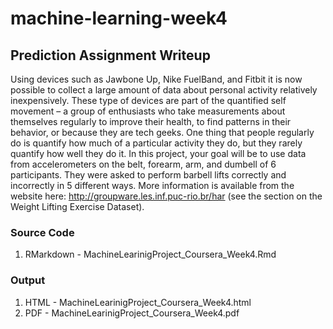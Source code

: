 # machine-learning-week4
## Prediction Assignment Writeup

Using devices such as Jawbone Up, Nike FuelBand, and Fitbit it is now possible to collect a large amount of data about personal activity relatively inexpensively. These type of devices are part of the quantified self movement – a group of enthusiasts who take measurements about themselves regularly to improve their health, to find patterns in their behavior, or because they are tech geeks. One thing that people regularly do is quantify how much of a particular activity they do, but they rarely quantify how well they do it. In this project, your goal will be to use data from accelerometers on the belt, forearm, arm, and dumbell of 6 participants. They were asked to perform barbell lifts correctly and incorrectly in 5 different ways. More information is available from the website here: http://groupware.les.inf.puc-rio.br/har (see the section on the Weight Lifting Exercise Dataset).

### Source Code
1. RMarkdown - MachineLearinigProject_Coursera_Week4.Rmd

### Output
1. HTML - MachineLearinigProject_Coursera_Week4.html
2. PDF  - MachineLearinigProject_Coursera_Week4.pdf
